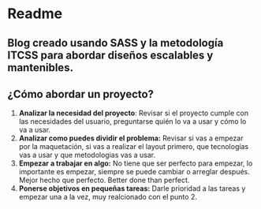 # Readme

## Blog creado usando SASS y la metodología ITCSS para abordar diseños escalables y mantenibles.

## ¿Cómo abordar un proyecto?

1. **Analizar la necesidad del proyecto**: Revisar si el proyecto cumple con las necesidades del usuario, preguntarse quién lo va a usar y cómo lo va a usar.
2. **Analizar como puedes dividir el problema:** Revisar si vas a empezar por la maquetación, si vas a realizar el layout primero, que tecnologías vas a usar y que metodologias vas a usar.
3. **Empezar a trabajar en algo:** No tiene que ser perfecto para empezar, lo importante es empezar, siempre se puede cambiar o arreglar después. Mejor hecho que perfecto. Better done than perfect.
4. **Ponerse objetivos en pequeñas tareas:** Darle prioridad a las tareas y empezar una a la vez, muy realcionado con el punto 2.
